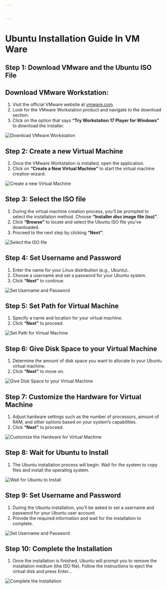 ```yaml
---


---
```


<h1 id="ubuntu-installation-guide-in-vm-ware">Ubuntu Installation Guide In VM Ware</h1>
<h2 id="step-1-download-vmware-and-the-ubuntu-iso-file">Step 1: Download VMware and the Ubuntu ISO File</h2>
<h2 id="download-vmware-workstation">Download VMware Workstation:</h2>
<ol>
<li>Visit the official VMware website at  <a href="https://www.vmware.com/">vmware.com</a>.</li>
<li>Look for the VMware Workstation product and navigate to the download section.</li>
<li>Click on the option that says  <strong>“Try Workstation 17 Player for Windows”</strong>  to download the installer.</li>
</ol>
<p><img src="images/1.jpg" alt="Download VMware Workstation"></p>
<h2 id="step-2-create-a-new-virtual-machine">Step 2: Create a new Virtual Machine</h2>
<ol>
<li>Once the VMware Workstation is installed, open the application.</li>
<li>Click on  <strong>“Create a New Virtual Machine”</strong>  to start the virtual machine creation wizard.</li>
</ol>
<p><img src="images/2.jpg" alt="Create a new Virtual Machine"></p>
<h2 id="step-3-select-the-iso-file">Step 3: Select the ISO file</h2>
<ol>
<li>During the virtual machine creation process, you’ll be prompted to select the installation method. Choose  <strong>“Installer disc image file (iso)”</strong>.</li>
<li>Click  <strong>“Browse”</strong>  to locate and select the Ubuntu ISO file you’ve downloaded.</li>
<li>Proceed to the next step by clicking  <strong>“Next”</strong>.</li>
</ol>
<p><img src="images/3.jpg" alt="Select the ISO file"></p>
<h2 id="step-4-set-username-and-password">Step 4: Set Username and Password</h2>
<ol>
<li>Enter the name for your Linux distribution (e.g., Ubuntu).</li>
<li>Choose a username and set a password for your Ubuntu system.</li>
<li>Click  <strong>“Next”</strong>  to continue.</li>
</ol>
<p><img src="images/4.jpg" alt="Set Username and Password"></p>
<h2 id="step-5-set-path-for-virtual-machine">Step 5: Set Path for Virtual Machine</h2>
<ol>
<li>Specify a name and location for your virtual machine.</li>
<li>Click  <strong>“Next”</strong>  to proceed.</li>
</ol>
<p><img src="images/5.jpg" alt="Set Path for Virtual Machine"></p>
<h2 id="step-6-give-disk-space-to-your-virtual-machine">Step 6: Give Disk Space to your Virtual Machine</h2>
<ol>
<li>Determine the amount of disk space you want to allocate to your Ubuntu virtual machine.</li>
<li>Click  <strong>“Next”</strong>  to move on.</li>
</ol>
<p><img src="images/6.jpg" alt="Give Disk Space to your Virtual Machine"></p>
<h2 id="step-7-customize-the-hardware-for-virtual-machine">Step 7: Customize the Hardware for Virtual Machine</h2>
<ol>
<li>Adjust hardware settings such as the number of processors, amount of RAM, and other options based on your system’s capabilities.</li>
<li>Click  <strong>“Next”</strong>  to proceed.</li>
</ol>
<p><img src="images/7.jpg" alt="Customize the Hardware for Virtual Machine"></p>
<h2 id="step-8-wait-for-ubuntu-to-install">Step 8: Wait for Ubuntu to Install</h2>
<ol>
<li>The Ubuntu installation process will begin. Wait for the system to copy files and install the operating system.</li>
</ol>
<p><img src="images/8.jpg" alt="Wait for Ubuntu to Install"></p>
<h2 id="step-9-set-username-and-password">Step 9: Set Username and Password</h2>
<ol>
<li>During the Ubuntu installation, you’ll be asked to set a username and password for your Ubuntu user account.</li>
<li>Provide the required information and wait for the installation to complete.</li>
</ol>
<p><img src="images/9.jpg" alt="Set Username and Password"></p>
<h2 id="step-10-complete-the-installation">Step 10: Complete the Installation</h2>
<ol>
<li>Once the installation is finished, Ubuntu will prompt you to remove the installation medium (the ISO file). Follow the instructions to eject the virtual disk and press Enter…</li>
</ol>
<p><img src="images/10.jpg" alt="Complete the Installation"></p>

